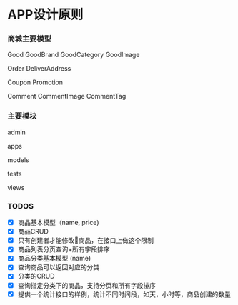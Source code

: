 # APP设计原则

### 商城主要模型
Good
GoodBrand
GoodCategory
GoodImage

Order
DeliverAddress

Coupon
Promotion

Comment
CommentImage
CommentTag

### 主要模块
admin

apps

models

tests

views

### TODOS

- [x] 商品基本模型（name, price)
- [x] 商品CRUD
- [x] 只有创建者才能修改商品，在接口上做这个限制
- [x] 商品列表分页查询+所有字段排序
- [x] 商品分类基本模型 (name)
- [x] 查询商品可以返回对应的分类
- [x] 分类的CRUD
- [x] 查询指定分类下的商品，支持分页和所有字段排序
- [x] 提供一个统计接口的样例，统计不同时间段，如天，小时等，商品创建的数量
